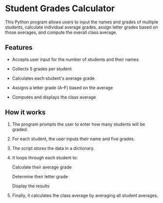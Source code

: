 # Student Grades Calculator
This Python program allows users to input the names and grades of multiple students, calculate individual average grades, assign letter grades based on those averages, and compute the overall class average.

## Features
- Accepts user input for the number of students and their names

- Collects 5 grades per student

- Calculates each student's average grade

- Assigns a letter grade (A–F) based on the average

- Computes and displays the class average


## How it works
1. The program prompts the user to enter how many students will be graded.

2. For each student, the user inputs their name and five grades.

3. The script stores the data in a dictionary.

4. It loops through each student to:

    Calculate their average grade

    Determine their letter grade

    Display the results

5. Finally, it calculates the class average by averaging all student averages.
